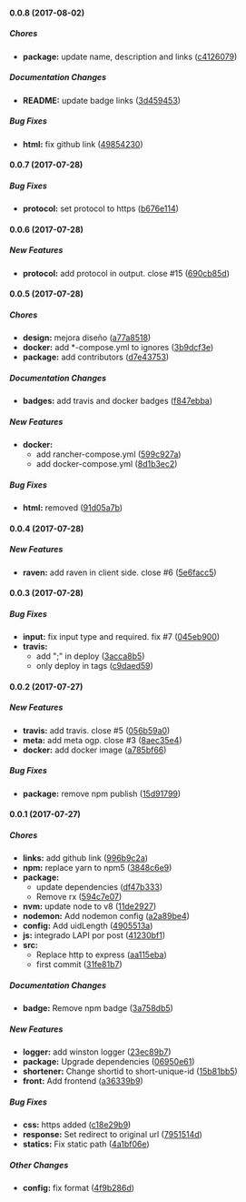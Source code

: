 #### 0.0.8 (2017-08-02)

##### Chores

* **package:** update name, description and links ([c4126079](https://github.com/devschile/tupoto/commit/c412607969887c77e93cdf5375a80a3624bc6877))

##### Documentation Changes

* **README:** update badge links ([3d459453](https://github.com/devschile/tupoto/commit/3d45945318f3b67e662afcef23fb7f086f7795e1))

##### Bug Fixes

* **html:** fix github link ([49854230](https://github.com/devschile/tupoto/commit/49854230f69f8c3e17b6c2dc530c3511c1245ad1))

#### 0.0.7 (2017-07-28)

##### Bug Fixes

* **protocol:** set protocol to https ([b676e114](https://github.com/lgaticaq/shortener-server/commit/b676e114c2124806a6a52c54df30ddec968a3234))

#### 0.0.6 (2017-07-28)

##### New Features

* **protocol:** add protocol in output. close #15 ([690cb85d](https://github.com/lgaticaq/shortener-server/commit/690cb85d25749275a5932f4376f0dbdf36eaf9bc))

#### 0.0.5 (2017-07-28)

##### Chores

* **design:** mejora diseño ([a77a8518](https://github.com/lgaticaq/shortener-server/commit/a77a8518763111aad10c9be959eecb664db71cbe))
* **docker:** add *-compose.yml to ignores ([3b9dcf3e](https://github.com/lgaticaq/shortener-server/commit/3b9dcf3e72bd5aaa01ba675db97103c167e01316))
* **package:** add contributors ([d7e43753](https://github.com/lgaticaq/shortener-server/commit/d7e437535cff0bb2e2a68232ae19ec658c01956f))

##### Documentation Changes

* **badges:** add travis and docker badges ([f847ebba](https://github.com/lgaticaq/shortener-server/commit/f847ebbae1f77b6719f22c9ab90740d576da1723))

##### New Features

* **docker:**
  * add rancher-compose.yml ([599c927a](https://github.com/lgaticaq/shortener-server/commit/599c927a4680a6cb3cfd51a9355dc3ebec9ccf0e))
  * add docker-compose.yml ([8d1b3ec2](https://github.com/lgaticaq/shortener-server/commit/8d1b3ec23a1c12b046ab08c0750e928896faa738))

##### Bug Fixes

* **html:** removed ([91d05a7b](https://github.com/lgaticaq/shortener-server/commit/91d05a7b069861c142f89818d952d775d2783926))

#### 0.0.4 (2017-07-28)

##### New Features

* **raven:** add raven in client side. close #6 ([5e6facc5](https://github.com/lgaticaq/shortener-server/commit/5e6facc585fe5242fc01d5bc8eed578ed72271f9))

#### 0.0.3 (2017-07-28)

##### Bug Fixes

* **input:** fix input type and required. fix #7 ([045eb900](https://github.com/lgaticaq/shortener-server/commit/045eb900d45607f6fcf7676bd17c00339d9c2e72))
* **travis:**
  * add ";" in deploy ([3acca8b5](https://github.com/lgaticaq/shortener-server/commit/3acca8b524c0c460d0212e5fd2d522e302f1c31e))
  * only deploy in tags ([c9daed59](https://github.com/lgaticaq/shortener-server/commit/c9daed59a18f83410806034a901c8899db9c691e))

#### 0.0.2 (2017-07-27)

##### New Features

* **travis:** add travis. close #5 ([056b59a0](https://github.com/lgaticaq/shortener-server/commit/056b59a05effe613290981a6651591cfa63d9b84))
* **meta:** add meta ogp. close #3 ([8aec35e4](https://github.com/lgaticaq/shortener-server/commit/8aec35e40bb1c30f52e32ed2ed7bc1b3d3dc2b12))
* **docker:** add docker image ([a785bf66](https://github.com/lgaticaq/shortener-server/commit/a785bf66791d079cac94a0a1d34910ee63ac7cfa))

##### Bug Fixes

* **package:** remove npm publish ([15d91799](https://github.com/lgaticaq/shortener-server/commit/15d917995bbde50410fe125f291f0e474a43d7cb))

#### 0.0.1 (2017-07-27)

##### Chores

* **links:** add github link ([996b9c2a](https://github.com/lgaticaq/shortener-server/commit/996b9c2adfbc96de979f2f96b22448cfebb7eb56))
* **npm:** replace yarn to npm5 ([3848c6e9](https://github.com/lgaticaq/shortener-server/commit/3848c6e9e1ac1d2c5e8338d918386c38d4b3cb4e))
* **package:**
  * update dependencies ([df47b333](https://github.com/lgaticaq/shortener-server/commit/df47b333a0bbbdcc9b810210c02386ed58448ed6))
  * Remove rx ([594c7e07](https://github.com/lgaticaq/shortener-server/commit/594c7e07cfc51f9f4b5a7620988e826e1844fbce))
* **nvm:** update node to v8 ([11de2927](https://github.com/lgaticaq/shortener-server/commit/11de29278fad185693d1068ed0f15e410e63a93a))
* **nodemon:** Add nodemon config ([a2a89be4](https://github.com/lgaticaq/shortener-server/commit/a2a89be42a2a83b281a032d5e1b794341c7a5604))
* **config:** Add uidLength ([4905513a](https://github.com/lgaticaq/shortener-server/commit/4905513a9fd7b61e38d2405f11848da4f0c3fd66))
* **js:** integrado LAPI por post ([41230bf1](https://github.com/lgaticaq/shortener-server/commit/41230bf11380e1fc5879507add356d7e43e78a39))
* **src:**
  * Replace http to express ([aa115eba](https://github.com/lgaticaq/shortener-server/commit/aa115ebae29e710903fa20de1be0e18d2fde4589))
  * first commit ([31fe81b7](https://github.com/lgaticaq/shortener-server/commit/31fe81b7bcf7d205f354c304e6f991b5c8025d7e))

##### Documentation Changes

* **badge:** Remove npm badge ([3a758db5](https://github.com/lgaticaq/shortener-server/commit/3a758db514ce83b21163de95deab7453cb71b3f4))

##### New Features

* **logger:** add winston logger ([23ec89b7](https://github.com/lgaticaq/shortener-server/commit/23ec89b7b047a8a1b4cdac974b123ff430a6b0e7))
* **package:** Upgrade dependencies ([06950e61](https://github.com/lgaticaq/shortener-server/commit/06950e6164a702d33e8d434e46dbefd8c2bc55a8))
* **shortener:** Change shortid to short-unique-id ([15b81bb5](https://github.com/lgaticaq/shortener-server/commit/15b81bb59c9c4ed1106750fa2fd9f3c19633a52c))
* **front:** Add frontend ([a36339b9](https://github.com/lgaticaq/shortener-server/commit/a36339b903fd3214eb7f8f00836580b683223ec2))

##### Bug Fixes

* **css:** https added ([c18e29b9](https://github.com/lgaticaq/shortener-server/commit/c18e29b9073f407b6d73caaedb0d79cb5f5fab2a))
* **response:** Set redirect to original url ([7951514d](https://github.com/lgaticaq/shortener-server/commit/7951514dbd7df2e835bef8d6eef8b24254a0003c))
* **statics:** Fix static path ([4a1bf06e](https://github.com/lgaticaq/shortener-server/commit/4a1bf06e97f78a17d17f64ad5ea49ce081126a9b))

##### Other Changes

* **config:** fix format ([4f9b286d](https://github.com/lgaticaq/shortener-server/commit/4f9b286d815656fbf95fc26f7902e6957f88e1fd))


